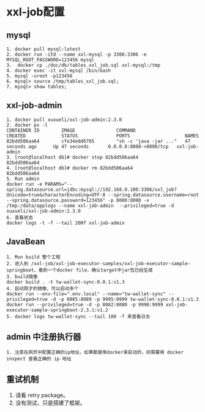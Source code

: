 
# xxl-job配置


## mysql
	1. docker pull mysql:latest
	2. docker run -itd --name xxl-mysql -p 3306:3306 -e MYSQL_ROOT_PASSWORD=123456 mysql
	3.  docker cp ./doc/db/tables_xxl_job.sql xxl-mysql:/tmp
	4. docker exec -it xxl-mysql /bin/bash
	5. mysql -uroot -p123456
	6. mysql> source /tmp/tables_xxl_job.sql;
	7. mysql> show tables;

## xxl-job-admin
	1. docker pull xuxueli/xxl-job-admin:2.3.0
	2. docker ps -l
	CONTAINER ID        IMAGE               COMMAND                  CREATED             STATUS              PORTS                    NAMES
	82bdd506aa64        cfe34e8d6785        "sh -c 'java -jar ..."   47 seconds ago      Up 47 seconds       0.0.0.0:8080->8080/tcp   xxl-job-admin
	3. [root@localhost db]# docker stop 82bdd506aa64
	82bdd506aa64
	4. [root@localhost db]# docker rm 82bdd506aa64
	82bdd506aa64
	5. Run admin
	docker run -e PARAMS="--spring.datasource.url=jdbc:mysql://192.168.0.100:3306/xxl_job?Unicode=true&characterEncoding=UTF-8 --spring.datasource.username=root  --spring.datasource.password=123456" -p 8080:8080 -v /tmp:/data/applogs --name xxl-job-admin  --privileged=true -d xuxueli/xxl-job-admin:2.3.0
	6. 查看状态
	docker logs -t -f --tail 200f xxl-job-admin

## JavaBean
	1. Mvn build 整个工程
	2. 进入到 /xxl-job/xxl-job-executor-samples/xxl-job-executor-sample-springboot，看到一个docker file，确认target中jar包已经生成
	3. build镜像
	docker build . -t tw-wallet-sync-0.0.1:v1.3 
	4. 启动刚才的镜像，可以启动多个
	docker run --env-file=".env.local" --name="tw-wallet-sync" --privileged=true -d -p 8085:8089 -p 9995:9999 tw-wallet-sync-0.0.1:v1.3
	docker run --privileged=true -d -p 8082:8080 -p 9998:9999 xxl-job-executor-sample-springboot-2.3.1:v1.2 
    5. docker logs tw-wallet-sync --tail 100 -f 来查看日志
    
## admin 中注册执行器
    1. 注意在网页中配置正确的ip地址，如果都是用docker来启动的，则需要用 docker inspect 查看正确的 ip 地址
    
    
 ## 重试机制
 1. 请看 retry package。
 2. 没有测试，只是搭建了框架。